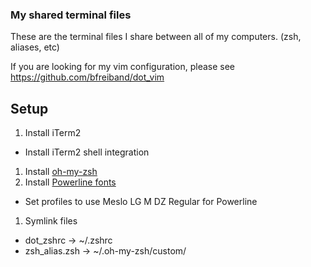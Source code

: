 ### My shared terminal files
These are the terminal files I share between all of my computers. (zsh, aliases, etc)

If you are looking for my vim configuration, please see https://github.com/bfreiband/dot_vim

## Setup
1. Install iTerm2
  - Install iTerm2 shell integration
1. Install [oh-my-zsh](https://github.com/robbyrussell/oh-my-zsh)
1. Install [Powerline fonts](https://github.com/powerline/fonts)
  - Set profiles to use Meslo LG M DZ Regular for Powerline
1. Symlink files
  - dot_zshrc -> ~/.zshrc
  - zsh_alias.zsh -> ~/.oh-my-zsh/custom/

